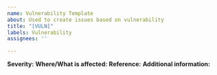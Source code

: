 ```yaml
---
name: Vulnerability Template
about: Used to create issues based on vulnerability
title: "[VULN]"
labels: Vulnerability
assignees: ''

---
```


**Severity:**
**Where/What is affected:**
**Reference:**
**Additional information:**

